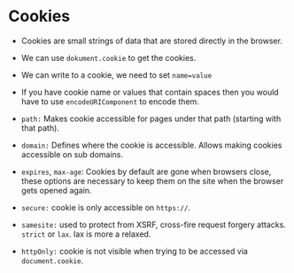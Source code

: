 # Cookies

- Cookies are small strings of data that are stored directly in the browser.

- We can use `dokument.cookie` to get the cookies.

- We can write to a cookie, we need to set `name=value`

- If you have cookie name or values that contain spaces then you would have to use `encodeURIComponent` to encode them.

- `path:` Makes cookie accessible for pages under that path (starting with that path).

- `domain:` Defines where the cookie is accessible. Allows making cookies accessible on sub domains.

- `expires`, `max-age`: Cookies by default are gone when browsers close, these options are necessary to keep them on the site when the browser gets opened again.

- `secure:` cookie is only accessible on `https://`.

- `samesite:` used to protect from XSRF, cross-fire request forgery attacks. `strict` or `lax`. lax is more a relaxed.

- `httpOnly:` cookie is not visible when trying to be accessed via `document.cookie`.
